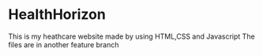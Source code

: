 # HealthHorizon
This is my heathcare website made by using HTML,CSS and Javascript
The files are in another feature branch
